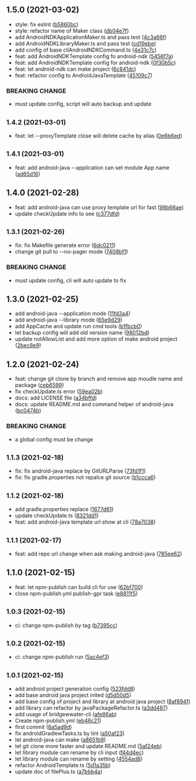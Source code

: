 ## 1.5.0 (2021-03-02)

* style: fix eslint ([b5860bc](https://github.com/bridgewwater/bridgewwater-cli/commit/b5860bc))
* style: refactor name of Maker class ([db04e7f](https://github.com/bridgewwater/bridgewwater-cli/commit/db04e7f))
* add AndroidNDKApplicationMaker.ts and pass test ([4c3a66f](https://github.com/bridgewwater/bridgewwater-cli/commit/4c3a66f))
* add AndroidNDKLibraryMaker.ts and pass test ([cd19ebe](https://github.com/bridgewwater/bridgewwater-cli/commit/cd19ebe))
* add config of base cliAndroidNDKCommand.ts ([4e31c7c](https://github.com/bridgewwater/bridgewwater-cli/commit/4e31c7c))
* feat: add AndroidNDKTemplate config fo android-ndk ([5456f7a](https://github.com/bridgewwater/bridgewwater-cli/commit/5456f7a))
* feat: add AndroidNDKTemplate config for android-ndk ([0f30b5c](https://github.com/bridgewwater/bridgewwater-cli/commit/0f30b5c))
* feat: let android-ndk can make project ([6c841dc](https://github.com/bridgewwater/bridgewwater-cli/commit/6c841dc))
* feat: refactor config to AndroidJavaTemplate ([45109c7](https://github.com/bridgewwater/bridgewwater-cli/commit/45109c7))

### BREAKING CHANGE

* must update config, script will auto backup and update

## <small>1.4.2 (2021-03-01)</small>

* feat: let --proxyTemplate close will delete cache by alias ([0e6b6ed](https://github.com/bridgewwater/bridgewwater-cli/commit/0e6b6ed))

## <small>1.4.1 (2021-03-01)</small>

* feat: add android-java --application can set module App name ([ad65d16](https://github.com/bridgewwater/bridgewwater-cli/commit/ad65d16))

## 1.4.0 (2021-02-28)

* feat: add android-java can use proxy template url for fast ([98b66ae](https://github.com/bridgewwater/bridgewwater-cli/commit/98b66ae))
* update checkUpdate info to see ([c377dfd](https://github.com/bridgewwater/bridgewwater-cli/commit/c377dfd))

## <small>1.3.1 (2021-02-26)</small>

* fix: fix Makefile generate error ([6dc0211](https://github.com/bridgewwater/bridgewwater-cli/commit/6dc0211))
* change git pull to --no-pager mode ([7408bf1](https://github.com/bridgewwater/bridgewwater-cli/commit/7408bf1))


### BREAKING CHANGE

* must update config, cli will auto update to fix


## 1.3.0 (2021-02-25)

* add android-java --application mode ([11fd3a4](https://github.com/bridgewwater/bridgewwater-cli/commit/11fd3a4))
* add android-java --library mode ([65e9d29](https://github.com/bridgewwater/bridgewwater-cli/commit/65e9d29))
* add AppCache and update run cmd tools ([b1fbcb0](https://github.com/bridgewwater/bridgewwater-cli/commit/b1fbcb0))
* let backup config will add old version name ([98012bd](https://github.com/bridgewwater/bridgewwater-cli/commit/98012bd))
* update notAllowList and add more option of make android project ([2bec8e9](https://github.com/bridgewwater/bridgewwater-cli/commit/2bec8e9))

## 1.2.0 (2021-02-24)

* feat: change git clone by branch and remove app moudle name and package ([ceb6599](https://github.com/bridgewwater/bridgewwater-cli/commit/ceb6599))
* fix checkUpdate.ts error ([59ea02b](https://github.com/bridgewwater/bridgewwater-cli/commit/59ea02b))
* docs: add LICENSE file ([a34bffd](https://github.com/bridgewwater/bridgewwater-cli/commit/a34bffd))
* docs: update README.md and command helper of android-java ([bc0474b](https://github.com/bridgewwater/bridgewwater-cli/commit/bc0474b))

### BREAKING CHANGE

* a global config must be change


## <small>1.1.3 (2021-02-18)</small>

* fix: fix android-java replace by GitURLParse ([73fd1f1](https://github.com/bridgewwater/bridgewwater-cli/commit/73fd1f1))
* fix: fix gradle.properties not repalce git source ([b1ccca6](https://github.com/bridgewwater/bridgewwater-cli/commit/b1ccca6))

## <small>1.1.2 (2021-02-18)</small>

* add gradle.properties replace ([1677d61](https://github.com/bridgewwater/bridgewwater-cli/commit/1677d61))
* update checkUpdate.ts ([8321dd1](https://github.com/bridgewwater/bridgewwater-cli/commit/8321dd1))
* feat: add android-java template url show at cli ([78a7038](https://github.com/bridgewwater/bridgewwater-cli/commit/78a7038))

## <small>1.1.1 (2021-02-17)</small>

* feat: add repo url change when ask making android-java ([785ee62](https://github.com/bridgewwater/bridgewwater-cli/commit/785ee62))



## 1.1.0 (2021-02-15)

* feat: let npm-publish can build cli for use ([62bf700](https://github.com/bridgewwater/bridgewwater-cli/commit/62bf700))
* close npm-publish.yml publish-gpr task ([e8811f5](https://github.com/bridgewwater/bridgewwater-cli/commit/e8811f5))

## <small>1.0.3 (2021-02-15)</small>

* ci: change npm-publish by tag ([b7395cc](https://github.com/bridgewwater/bridgewwater-cli/commit/b7395cc))

## <small>1.0.2 (2021-02-15)</small>

* ci: change npm-publish run ([5ac4ef3](https://github.com/bridgewwater/bridgewwater-cli/commit/5ac4ef3))

## <small>1.0.1 (2021-02-15)</small>

* add android project generation config ([523fdd8](https://github.com/bridgewwater/bridgewwater-cli/commit/523fdd8))
* add base android java project inited ([d5d50d5](https://github.com/bridgewwater/bridgewwater-cli/commit/d5d50d5))
* add base config of project and library at android java project ([8af894f](https://github.com/bridgewwater/bridgewwater-cli/commit/8af894f))
* add library can refactor by javaPackageRefactor.ts ([a3dd487](https://github.com/bridgewwater/bridgewwater-cli/commit/a3dd487))
* add usage of bridgewwater-cli ([afe86ab](https://github.com/bridgewwater/bridgewwater-cli/commit/afe86ab))
* Create npm-publish.yml ([eb46c21](https://github.com/bridgewwater/bridgewwater-cli/commit/eb46c21))
* first commit ([8a5ad9d](https://github.com/bridgewwater/bridgewwater-cli/commit/8a5ad9d))
* fix androidGradlewTasks.ts by lint ([a50af23](https://github.com/bridgewwater/bridgewwater-cli/commit/a50af23))
* let android-java can make ([a8651b9](https://github.com/bridgewwater/bridgewwater-cli/commit/a8651b9))
* let git clone more faster and update README.md ([5af24eb](https://github.com/bridgewwater/bridgewwater-cli/commit/5af24eb))
* let library module can rename by cli input ([f44d4ec](https://github.com/bridgewwater/bridgewwater-cli/commit/f44d4ec))
* let library module can rename by setting ([4554ad8](https://github.com/bridgewwater/bridgewwater-cli/commit/4554ad8))
* refactor AndroidTemplate.ts ([5d1a35b](https://github.com/bridgewwater/bridgewwater-cli/commit/5d1a35b))
* update doc of filePlus.ts ([a7bbb4a](https://github.com/bridgewwater/bridgewwater-cli/commit/a7bbb4a))



